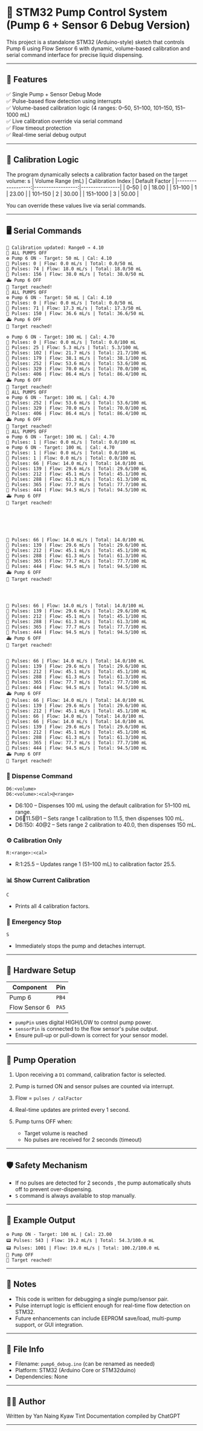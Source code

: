 # 🧪 STM32 Pump Control System (Pump 6 + Sensor  6 Debug Version)

This project is a standalone STM32 (Arduino-style) sketch that controls  Pump 6 using Flow  Sensor  6 with dynamic, volume-based calibration and serial command interface for precise liquid dispensing.

---

## 🚀 Features

✅  Single Pump + Sensor Debug Mode   
✅  Pulse-based flow detection  using interrupts  
✅  Volume-based calibration logic  (4 ranges: 0–50, 51–100, 101–150, 151–1000 mL)  
✅  Live calibration override  via serial command  
✅  Flow timeout protection   
✅  Real-time serial debug output   

---

## 🧠 Calibration Logic

The program dynamically selects a calibration factor based on the target volume:
s
| Volume Range (mL) | Calibration Index | Default Factor |
|------------------:|------------------:|----------------|
| 0–50              | 0                 | 18.00          |
| 51–100            | 1                 | 23.00          |
| 101–150           | 2                 | 30.00          |
| 151–1000          | 3                 | 50.00          |

You can override these values live via serial commands.

---

## 🖥️ Serial Commands

``` Serial Command
🔧 Calibration updated: Range0 → 4.10
🛑 ALL PUMPS OFF
⚙️ Pump 6 ON - Target: 50 mL | Cal: 4.10
📏 Pulses: 0 | Flow: 0.0 mL/s | Total: 0.0/50 mL
📏 Pulses: 74 | Flow: 18.0 mL/s | Total: 18.0/50 mL
📏 Pulses: 156 | Flow: 38.0 mL/s | Total: 38.0/50 mL
🚑 Pump 6 OFF
🌟 Target reached!
🛑 ALL PUMPS OFF
⚙️ Pump 6 ON - Target: 50 mL | Cal: 4.10
📏 Pulses: 0 | Flow: 0.0 mL/s | Total: 0.0/50 mL
📏 Pulses: 71 | Flow: 17.3 mL/s | Total: 17.3/50 mL
📏 Pulses: 150 | Flow: 36.6 mL/s | Total: 36.6/50 mL
🚑 Pump 6 OFF
🌟 Target reached!

⚙️ Pump 6 ON - Target: 100 mL | Cal: 4.70
📏 Pulses: 0 | Flow: 0.0 mL/s | Total: 0.0/100 mL
📏 Pulses: 25 | Flow: 5.3 mL/s | Total: 5.3/100 mL
📏 Pulses: 102 | Flow: 21.7 mL/s | Total: 21.7/100 mL
📏 Pulses: 179 | Flow: 38.1 mL/s | Total: 38.1/100 mL
📏 Pulses: 252 | Flow: 53.6 mL/s | Total: 53.6/100 mL
📏 Pulses: 329 | Flow: 70.0 mL/s | Total: 70.0/100 mL
📏 Pulses: 406 | Flow: 86.4 mL/s | Total: 86.4/100 mL
🚑 Pump 6 OFF
🌟 Target reached!
🛑 ALL PUMPS OFF
⚙️ Pump 6 ON - Target: 100 mL | Cal: 4.70
📏 Pulses: 252 | Flow: 53.6 mL/s | Total: 53.6/100 mL
📏 Pulses: 329 | Flow: 70.0 mL/s | Total: 70.0/100 mL
📏 Pulses: 406 | Flow: 86.4 mL/s | Total: 86.4/100 mL
🚑 Pump 6 OFF
🌟 Target reached!
🛑 ALL PUMPS OFF
⚙️ Pump 6 ON - Target: 100 mL | Cal: 4.70
📏 Pulses: 1 | Flow: 0.0 mL/s | Total: 0.0/100 mL
⚙️ Pump 6 ON - Target: 100 mL | Cal: 4.70
📏 Pulses: 1 | Flow: 0.0 mL/s | Total: 0.0/100 mL
📏 Pulses: 1 | Flow: 0.0 mL/s | Total: 0.0/100 mL
📏 Pulses: 66 | Flow: 14.0 mL/s | Total: 14.0/100 mL
📏 Pulses: 139 | Flow: 29.6 mL/s | Total: 29.6/100 mL
📏 Pulses: 212 | Flow: 45.1 mL/s | Total: 45.1/100 mL
📏 Pulses: 288 | Flow: 61.3 mL/s | Total: 61.3/100 mL
📏 Pulses: 365 | Flow: 77.7 mL/s | Total: 77.7/100 mL
📏 Pulses: 444 | Flow: 94.5 mL/s | Total: 94.5/100 mL
🚑 Pump 6 OFF
🌟 Target reached!






📏 Pulses: 66 | Flow: 14.0 mL/s | Total: 14.0/100 mL
📏 Pulses: 139 | Flow: 29.6 mL/s | Total: 29.6/100 mL
📏 Pulses: 212 | Flow: 45.1 mL/s | Total: 45.1/100 mL
📏 Pulses: 288 | Flow: 61.3 mL/s | Total: 61.3/100 mL
📏 Pulses: 365 | Flow: 77.7 mL/s | Total: 77.7/100 mL
📏 Pulses: 444 | Flow: 94.5 mL/s | Total: 94.5/100 mL
🚑 Pump 6 OFF
🌟 Target reached!




📏 Pulses: 66 | Flow: 14.0 mL/s | Total: 14.0/100 mL
📏 Pulses: 139 | Flow: 29.6 mL/s | Total: 29.6/100 mL
📏 Pulses: 212 | Flow: 45.1 mL/s | Total: 45.1/100 mL
📏 Pulses: 288 | Flow: 61.3 mL/s | Total: 61.3/100 mL
📏 Pulses: 365 | Flow: 77.7 mL/s | Total: 77.7/100 mL
📏 Pulses: 444 | Flow: 94.5 mL/s | Total: 94.5/100 mL
🚑 Pump 6 OFF
🌟 Target reached!


📏 Pulses: 66 | Flow: 14.0 mL/s | Total: 14.0/100 mL
📏 Pulses: 139 | Flow: 29.6 mL/s | Total: 29.6/100 mL
📏 Pulses: 212 | Flow: 45.1 mL/s | Total: 45.1/100 mL
📏 Pulses: 288 | Flow: 61.3 mL/s | Total: 61.3/100 mL
📏 Pulses: 365 | Flow: 77.7 mL/s | Total: 77.7/100 mL
📏 Pulses: 444 | Flow: 94.5 mL/s | Total: 94.5/100 mL
🚑 Pump 6 OFF
📏 Pulses: 66 | Flow: 14.0 mL/s | Total: 14.0/100 mL
📏 Pulses: 139 | Flow: 29.6 mL/s | Total: 29.6/100 mL
📏 Pulses: 212 | Flow: 45.1 mL/s | Total: 45.1/100 mL
📏 Pulses: 66 | Flow: 14.0 mL/s | Total: 14.0/100 mL
📏 Pulses: 66 | Flow: 14.0 mL/s | Total: 14.0/100 mL
📏 Pulses: 139 | Flow: 29.6 mL/s | Total: 29.6/100 mL
📏 Pulses: 212 | Flow: 45.1 mL/s | Total: 45.1/100 mL
📏 Pulses: 288 | Flow: 61.3 mL/s | Total: 61.3/100 mL
📏 Pulses: 365 | Flow: 77.7 mL/s | Total: 77.7/100 mL
📏 Pulses: 444 | Flow: 94.5 mL/s | Total: 94.5/100 mL
🚑 Pump 6 OFF
🌟 Target reached!

```

### 🧪 Dispense Command

```text
D6:<volume>
D6:<volume>:<cal>@<range>
````

*  D6:100  – Dispenses 100 mL using the default calibration for 51–100 mL range.
*  D6:100:11.5\@1  – Sets range 1 calibration to 11.5, then dispenses 100 mL.
*  D6:150: 40\@2  – Sets range 2 calibration to  40.0, then dispenses 150 mL.

### ⚙️ Calibration Only

```text
R:<range>:<cal>
```

*  R:1:25.5  – Updates range 1 (51–100 mL) to calibration factor 25.5.

### 📊 Show Current Calibration

```text
C
```

* Prints all 4 calibration factors.

### 🛑 Emergency Stop

```text
S
```

* Immediately stops the pump and detaches interrupt.

---

## 🧰 Hardware Setup

| Component     | Pin   |
| ------------- | ----- |
| Pump 6       | `PB4` |
| Flow Sensor  6 | `PA5` |

* `pumpPin` uses digital HIGH/LOW to control pump power.
* `sensorPin` is connected to the flow sensor's pulse output.
* Ensure pull-up or pull-down is correct for your sensor model.

---

## 🔄 Pump Operation

1. Upon receiving a `D1` command, calibration factor is selected.
2. Pump is turned ON and sensor pulses are counted via interrupt.
3. Flow = `pulses / calFactor`
4. Real-time updates are printed every 1 second.
5. Pump turns OFF when:

   * Target volume is reached
   * No pulses are received for 2 seconds (timeout)

---

## 🛡️ Safety Mechanism

* If  no pulses are detected for 2 seconds , the pump automatically shuts off to prevent over-dispensing.
* `S` command is always available to stop manually.

---

## 🧪 Example Output

```
⚙️ Pump ON - Target: 100 mL | Cal: 23.00
📟 Pulses: 543 | Flow: 19.2 mL/s | Total: 54.3/100.0 mL
📟 Pulses: 1001 | Flow: 19.0 mL/s | Total: 100.2/100.0 mL
🛑 Pump OFF
🎯 Target reached!
```

---

## 📌 Notes

* This code is written for debugging a single pump/sensor pair.
* Pulse interrupt logic is efficient enough for real-time flow detection on STM32.
* Future enhancements can include EEPROM save/load, multi-pump support, or GUI integration.

---

## 📁 File Info

*  Filename:  `pump6_debug.ino` (can be renamed as needed)
*  Platform:  STM32 (Arduino Core or STM32duino)
*  Dependencies:  None

---

## 👨‍🔧 Author

Written by Yan Naing Kyaw Tint
Documentation compiled by ChatGPT

---



